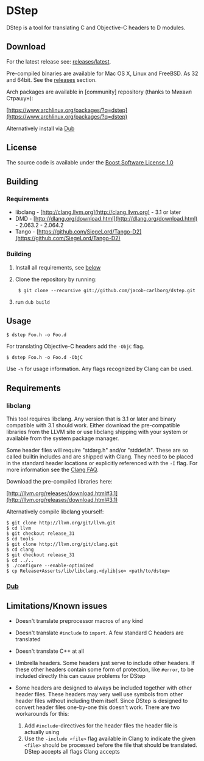 # DStep

DStep is a tool for translating C and Objective-C headers to D modules.

## Download

For the latest release see: [releases/latest](https://github.com/jacob-carlborg/dstep/releases/latest).

Pre-compiled binaries are available for Mac OS X, Linux and FreeBSD. As 32 and 64bit. See the
[releases](https://github.com/jacob-carlborg/dstep/releases) section.

Arch packages are available in [community] repository (thanks to Михаил Страшун):

[https://www.archlinux.org/packages/?q=dstep](https://www.archlinux.org/packages/?q=dstep)

Alternatively install via [Dub](http://code.dlang.org/download)

## License

The source code is available under the [Boost Software License 1.0](http://www.boost.org/LICENSE_1_0.txt)

## Building

### Requirements

* libclang - [http://clang.llvm.org](http://clang.llvm.org) - 3.1 or later
* DMD - [http://dlang.org/download.html](http://dlang.org/download.html) - 2.063.2 - 2.064.2
* Tango - [https://github.com/SiegeLord/Tango-D2](https://github.com/SiegeLord/Tango-D2)

### Building

1. Install all requirements, see [below](#requirements-1)
2. Clone the repository by running:

        $ git clone --recursive git://github.com/jacob-carlborg/dstep.git

3. run `dub build`

## Usage

    $ dstep Foo.h -o Foo.d

For translating Objective-C headers add the `-ObjC` flag.

    $ dstep Foo.h -o Foo.d -ObjC

Use `-h` for usage information. Any flags recognized by Clang can be used.

## Requirements

### libclang

This tool requires libclang. Any version that is 3.1 or later and binary compatible with 3.1
should work. Either download the pre-compatible libraries from the LLVM site or use libclang
shipping with your system or available from the system package manager.

Some header files will require "stdarg.h" and/or "stddef.h". These are so called builtin
includes and are shipped with Clang. They need to be placed in the standard header locations
or explicitly referenced with the `-I` flag. For more information see the
[Clang FAQ](http://clang.llvm.org/docs/FAQ.html#i-get-errors-about-some-headers-being-missing-stddef-h-stdarg-h).

Download the pre-compiled libraries here:

[http://llvm.org/releases/download.html#3.1](http://llvm.org/releases/download.html#3.1)

Alternatively compile libclang yourself:

    $ git clone http://llvm.org/git/llvm.git
    $ cd llvm
    $ git checkout release_31
    $ cd tools
    $ git clone http://llvm.org/git/clang.git
    $ cd clang
    $ git checkout release_31
    $ cd ../..
    $ ./configure --enable-optimized
    $ cp Release+Asserts/lib/libclang.<dylib|so> <path/to/dstep>

### [Dub](http://code.dlang.org/download)

## Limitations/Known issues

* Doesn't translate preprocessor macros of any kind
* Doesn't translate `#include` to `import`. A few standard C headers are translated
* Doesn't translate C++ at all
* Umbrella headers. Some headers just serve to include other headers. If these other headers contain some form of protection, like `#error`, to be included directly this can cause problems for DStep
* Some headers are designed to always be included together with other header files. These headers may very well use symbols from other header files without including them itself. Since DStep is designed to convert header files one-by-one this doesn't work. There are two workarounds for this:

    1. Add `#include`-directives for the header files the header file is actually using
    2. Use the `-include <file>` flag available in Clang to indicate the given `<file>` should be processed before the file that should be translated. DStep accepts all flags Clang accepts
